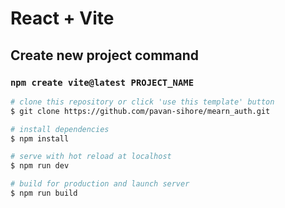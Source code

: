 # React + Vite

## Create new project command 
### `npm create vite@latest PROJECT_NAME`

```bash
# clone this repository or click 'use this template' button
$ git clone https://github.com/pavan-sihore/mearn_auth.git
```

```bash
# install dependencies
$ npm install
```

```bash
# serve with hot reload at localhost
$ npm run dev
```

```bash
# build for production and launch server
$ npm run build
```
